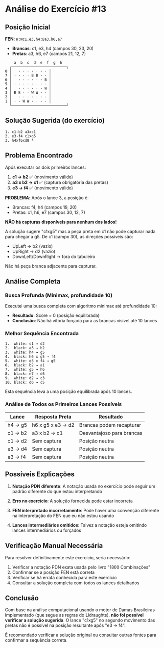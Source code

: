 # Análise do Exercício #13

## Posição Inicial

**FEN**: `W:Wc1,e3,h4:Ba3,h6,e7`

- **Brancas**: c1, e3, h4 (campos 30, 23, 20)
- **Pretas**: a3, h6, e7 (campos 21, 12, 7)

```
    a  b  c  d  e  f  g  h
  ┌─────────────────────────┐
8 │   · · · · · · · │
7 │ · · · · B B · · │
6 │   · · · · · · B │
5 │ · · · · · · · · │
4 │   · · · · · · W │
3 │ B B · · W W · · │
2 │   · · · · · · · │
1 │ · · W W · · · · │
  └─────────────────────────┘
```

## Solução Sugerida (do exercício)

```
1. c1-b2 a3xc1
2. e3-f4 c1xg5
3. h4xf6xd8 *
```

## Problema Encontrado

Após executar os dois primeiros lances:

1. **c1 → b2** ✅ (movimento válido)
2. **a3 x b2 → c1** ✅ (captura obrigatória das pretas)
3. **e3 → f4** ✅ (movimento válido)

**PROBLEMA**: Após o lance 3, a posição é:
- Brancas: f4, h4 (campos 19, 20)
- Pretas: c1, h6, e7 (campos 30, 12, 7)

**NÃO há capturas disponíveis para nenhum dos lados!**

A solução sugere "c1xg5" mas a peça preta em c1 não pode capturar nada para chegar a g5. De c1 (campo 30), as direções possíveis são:
- UpLeft → b2 (vazio)
- UpRight → d2 (vazio)
- DownLeft/DownRight → fora do tabuleiro

Não há peça branca adjacente para capturar.

## Análise Completa

### Busca Profunda (Minimax, profundidade 10)

Executei uma busca completa com algoritmo minimax até profundidade 10:

- **Resultado**: Score = 0 (posição equilibrada)
- **Conclusão**: Não há vitória forçada para as brancas visível até 10 lances

### Melhor Sequência Encontrada

```
1.  white: c1 → d2
2.  black: a3 → b2
3.  white: h4 → g5
4.  black: h6 x g5 → f4
5.  white: e3 x f4 → g5
6.  black: b2 → a1
7.  white: g5 → h6
8.  black: e7 → d6
9.  white: d2 → c3
10. black: d6 → c5
```

Esta sequência leva a uma posição equilibrada após 10 lances.

### Análise de Todos os Primeiros Lances Possíveis

| Lance       | Resposta Preta             | Resultado                     |
|-------------|----------------------------|-------------------------------|
| h4 → g5     | h6 x g5 x e3 → d2          | Brancas podem recapturar      |
| c1 → b2     | a3 x b2 → c1               | Desvantajoso para brancas     |
| c1 → d2     | Sem captura                | Posição neutra                |
| e3 → d4     | Sem captura                | Posição neutra                |
| e3 → f4     | Sem captura                | Posição neutra                |

## Possíveis Explicações

1. **Notação PDN diferente**: A notação usada no exercício pode seguir um padrão diferente do que estou interpretando

2. **Erro no exercício**: A solução fornecida pode estar incorreta

3. **FEN interpretado incorretamente**: Pode haver uma convenção diferente na interpretação do FEN que eu não estou usando

4. **Lances intermediários omitidos**: Talvez a notação esteja omitindo lances intermediários ou forçados

## Verificação Manual Necessária

Para resolver definitivamente este exercício, seria necessário:

1. Verificar a notação PDN exata usada pelo livro "1800 Combinações"
2. Confirmar se a posição FEN está correta
3. Verificar se há errata conhecida para este exercício
4. Consultar a solução completa com todos os lances detalhados

## Conclusão

Com base na análise computacional usando o motor de Damas Brasileiras implementado (que segue as regras do Lidraughts), **não foi possível verificar a solução sugerida**. O lance "c1xg5" no segundo movimento das pretas não é possível na posição resultante após "e3 → f4".

É recomendado verificar a solução original ou consultar outras fontes para confirmar a sequência correta.
